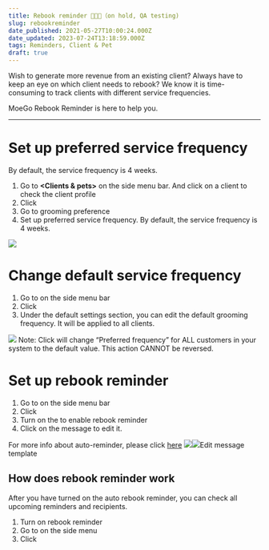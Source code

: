 ```yaml
---
title: Rebook reminder 👨‍💻🎨（on hold, QA testing)
slug: rebookreminder
date_published: 2021-05-27T10:00:24.000Z
date_updated: 2023-07-24T13:18:59.000Z
tags: Reminders, Client & Pet
draft: true
---
```


Wish to generate more revenue from an existing client? Always have to keep an eye on which client needs to rebook? We know it is time-consuming to track clients with different service frequencies.

MoeGo Rebook Reminder is here to help you.

---

# Set up preferred service frequency

By default, the service frequency is 4 weeks.

1. Go to **<Clients & pets>** on the side menu bar. And click on a client to check the client profile
2. Click **<Client details>**
3. Go to grooming preference
4. Set up preferred service frequency. By default, the service frequency is 4 weeks.

![](__GHOST_URL__/content/images/2021/09/CleanShot-2021-09-13-at-15.28.51.jpg)
# Change default service frequency 

1. Go to **<Setting>** on the side menu bar
2. Click **<Business>**
3. Under the default settings section, you can edit the default grooming frequency. It will be applied to all clients.

![](__GHOST_URL__/content/images/2021/09/CleanShot-2021-09-13-at-15.29.51.jpg)
Note: Click **<Apply to all>** will change “Preferred frequency” for ALL customers in your system to the default value. This action CANNOT be reversed. 

# Set up rebook reminder

1. Go to **<Setting>** on the side menu bar
2. Click **<Auto message>**
3. Turn on the **<toggle>** to enable rebook reminder
4. Click on the message to edit it.

For more info about auto-reminder, please click [here](__GHOST_URL__/appointment-reminder-1st-2nd/)
![](__GHOST_URL__/content/images/2021/09/CleanShot-2021-09-13-at-15.33.01.jpg)![](__GHOST_URL__/content/images/2021/08/Screenshot-17.14.04.png)Edit message template
## How does rebook reminder work

After you have turned on the auto rebook reminder, you can check all upcoming reminders and recipients.

1. Turn on rebook reminder
2. Go to <auto reminder> on the side menu 
3. Click <rebook reminder>
